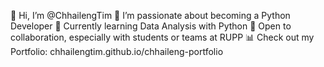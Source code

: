 👋 Hi, I’m @ChhailengTim
👀 I’m passionate about becoming a Python Developer
🌱 Currently learning Data Analysis with Python
🤝 Open to collaboration, especially with students or teams at RUPP
📊 Check out my Portfolio: chhailengtim.github.io/chhaileng-portfolio

<!---
ChhailengTim/ChhailengTim is a ✨ special ✨ repository because its `README.md` (this file) appears on your GitHub profile.
You can click the Preview link to take a look at your changes.
--->
